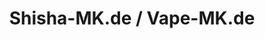 ---
title: "Shisha-MK.de / Vape-MK.de"
url: /luedenscheid/shisha-mk-de-vape-mk-de/
shop: E-Zigaretten
---